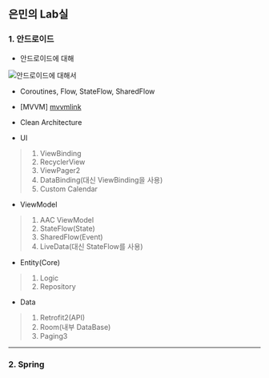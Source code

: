 ## 은민의 Lab실

### 1. 안드로이드

* 안드로이드에 대해

![안드로이드에 대해서](https://user-images.githubusercontent.com/88996022/147456112-63e2de9a-537e-4745-8dcf-8c532a2bbafe.png)

*  Coroutines, Flow, StateFlow, SharedFlow

*  [MVVM] [mvvmlink]

[mvvmlink]: https://github.com/sincere-eunmin/mvvm

*  Clean Architecture

* UI

> 1. ViewBinding
> 2. RecyclerView
> 3. ViewPager2
> 4. DataBinding(대신 ViewBinding을 사용)
> 5. Custom Calendar

*  ViewModel

> 1. AAC ViewModel
> 2. StateFlow(State)
> 3. SharedFlow(Event)
> 4. LiveData(대신 StateFlow를 사용)

* Entity(Core)

> 1. Logic
> 2. Repository

* Data

> 1. Retrofit2(API)
> 2. Room(내부 DataBase)
> 3. Paging3

* * * 

### 2. Spring

